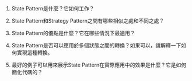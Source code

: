 

1. State Pattern是什麼？它如何工作？

2. State Pattern和Strategy Pattern之間有哪些相似之處和不同之處？

3. State Pattern的優點是什麼？它在哪些情況下最適用？

4. State Pattern是否可以應用於多個狀態之間的轉換？如果可以，請解釋一下如何實現這種轉換。

5. 最好的例子可以用來展示State Pattern在實際應用中的效果是什麼？它是如何簡化代碼的？